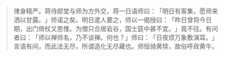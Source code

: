 
> 律身精严。蒋侍郎堂与师为方外交，蒋一日语师曰：​「明日有客集，愿师来洒以甘露。​」师诺之矣。明日遣人要之，师以一偈授曰：​「昨日曾将今日期，出门倚杖又思惟。为僧只合居岩谷，国士筵中甚不宜。​」竟不往。有问者曰：​「师以禅师名，乃不谈禅。何也？​」师曰：​「日夜烦万象敷演耳。​」言语有间，而此法无尽，所谓造化无尽藏也。师恒骑黄犊，故俗呼政黄牛。
